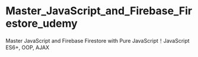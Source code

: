# Master_JavaScript_and_Firebase_Firestore_udemy
Master JavaScript and Firebase Firestore with Pure JavaScript！JavaScript ES6+, OOP, AJAX

